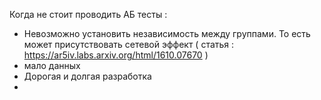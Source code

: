 Когда не стоит проводить АБ тесты : 
- Невозможно установить независимость между группами. То есть может присутствовать сетевой эффект ( статья : https://ar5iv.labs.arxiv.org/html/1610.07670 )
- мало данных
- Дорогая и долгая разработка
- 



